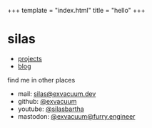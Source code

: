 +++
template = "index.html"
title = "hello"
+++

# silas

- [projects](@/projects/_index.md)
- [blog](@/blog/_index.md)

find me in other places

- mail:  <a href="mailto:silas@exvacuum.dev" rel="me">silas@exvacuum.dev</a>
- github: <a href="https://github.com/exvacuum" rel="me">@exvacuum</a>
- youtube: [@silasbartha](https://youtube.com/@silasbartha)
- mastodon: <a href="https://furry.engineer/@exvacuum" rel="me">@exvacuum@furry.engineer</a>
